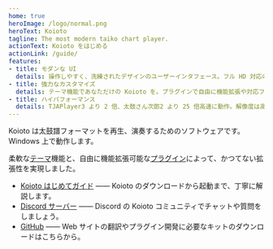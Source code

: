 ```yaml
---
home: true
heroImage: /logo/normal.png
heroText: Koioto
tagline: The most modern taiko chart player.
actionText: Koioto をはじめる
actionLink: /guide/
features:
- title: モダンな UI
  details: 操作しやすく、洗練されたデザインのユーザーインタフェース。フル HD 対応のテーマ。
- title: 強力なカスタマイズ
  details: テーマ機能であなただけの Koioto を。プラグインで自由に機能拡張や対応ファイルフォーマットを増やせます。
- title: ハイパフォーマンス
  details: TJAPlayer3 より 2 倍、太鼓さん次郎2 より 25 倍高速に動作。解像度は高いのに！
---
```


Koioto は太鼓譜フォーマットを再生、演奏するためのソフトウェアです。Windows 上で動作します。

柔軟な[テーマ](/theme/)機能と、自由に機能拡張可能な[プラグイン](/plugin/)によって、かつてない拡張性を実現しました。

- [Koioto はじめてガイド](/guide/) ―― Koioto のダウンロードから起動まで、丁寧に解説します。
- [Discord サーバー](https://discord.gg/kaF5Nc6) ―― Discord の Koioto コミュニティでチャットや質問をしましょう。
- [GitHub](https://github.com/Koioto) ―― Web サイトの翻訳やプラグイン開発に必要なキットのダウンロードはこちらから。